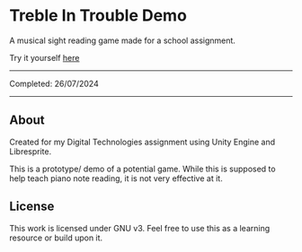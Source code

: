 # Treble In Trouble Demo
A musical sight reading game made for a school assignment.

Try it yourself [here](https://kadisonm.itch.io/treble-in-trouble-demo)

---

Completed: 26/07/2024

---

## About

Created for my Digital Technologies assignment using Unity Engine and Libresprite.

This is a prototype/ demo of a potential game. While this is supposed to help teach piano note reading, it is not very effective at it.

## License

This work is licensed under GNU v3. Feel free to use this as a learning resource or build upon it.
